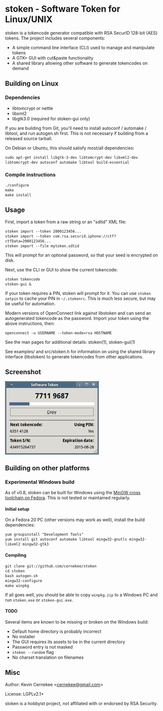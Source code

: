 stoken - Software Token for Linux/UNIX
======================================

stoken is a tokencode generator compatible with RSA SecurID 128-bit (AES)
tokens.  The project includes several components:

 * A simple command line interface (CLI) used to manage and manipulate tokens
 * A GTK+ GUI with cut&amp;paste functionality
 * A shared library allowing other software to generate tokencodes on demand

## Building on Linux

### Dependencies

 * libtomcrypt or nettle
 * libxml2
 * libgtk3.0 (required for stoken-gui only)

If you are building from Git, you'll need to install autoconf / automake /
libtool, and run autogen.sh first.  This is not necessary if building from
a released source tarball.

On Debian or Ubuntu, this should satisfy most/all dependencies:

    sudo apt-get install libgtk-3-dev libtomcrypt-dev libxml2-dev libtomcrypt-dev autoconf automake libtool build-essential

### Compile instructions

    ./configure
    make
    make install

## Usage

First, import a token from a raw string or an "sdtid" XML file:

    stoken import --token 2000123456...
    stoken import --token com.rsa.securid.iphone://ctf?ctfData=2000123456...
    stoken import --file mytoken.sdtid

This will prompt for an optional password, so that your seed is encrypted
on disk.

Next, use the CLI or GUI to show the current tokencode:

    stoken tokencode
    stoken-gui &

If your token requires a PIN, stoken will prompt for it. You can use
<code>stoken setpin</code> to cache your PIN in <code>~/.stokenrc</code>.
This is much less secure, but may be useful for automation.

Modern versions of OpenConnect link against libstoken and can send an
autogenerated tokencode as the password. Import your token using the
above instructions, then:

    openconnect -u USERNAME --token-mode=rsa HOSTNAME

See the man pages for additional details: stoken(1), stoken-gui(1)

See examples/ and src/stoken.h for information on using the shared library
interface (libstoken) to generate tokencodes from other applications.

## Screenshot

![screenshot-0](misc/screenshot-0.png)

## Building on other platforms

### Experimental Windows build

As of v0.8, stoken can be built for Windows using the [MinGW cross toolchain
on Fedora](http://fedoraproject.org/wiki/MinGW).  This is not tested
or maintained regularly.

#### Initial setup

On a Fedora 20 PC (other versions may work as well), install the build
dependencies:

    yum groupinstall "Development Tools"
    yum install git autoconf automake libtool mingw32-gnutls mingw32-libxml2 mingw32-gtk3

#### Compiling

    git clone git://github.com/cernekee/stoken
    cd stoken
    bash autogen.sh
    mingw32-configure
    make winpkg

If all goes well, you should be able to copy <code>winpkg.zip</code> to
a Windows PC and run <code>stoken.exe</code> or <code>stoken-gui.exe</code>.

#### TODO

Several items are known to be missing or broken on the Windows build:

 * Default home directory is probably incorrect
 * No installer
 * The GUI requires its assets to be in the current directory
 * Password entry is not masked
 * <code>stoken --random</code> flag
 * No charset translation on filenames

## Misc

Author: Kevin Cernekee &lt;cernekee@gmail.com&gt;

License: LGPLv2.1+

stoken is a hobbyist project, not affiliated with or endorsed by
RSA Security.
